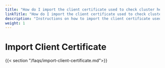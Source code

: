 ```yaml
---
title: "How do I import the client certificate used to check cluster health?"
linkTitle: "How do I import the client certificate used to check cluster health?"
description: "Instructions on how to import the client certificate used to check the cluster health."
weight: 1
---
```


# Import Client Certificate

{{< section "/faqs/import-client-certificate.md">}}
